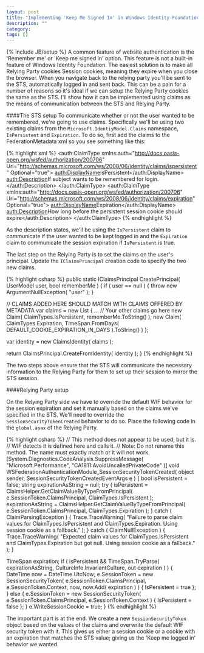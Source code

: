 ```yaml
---
layout: post
title: "Implementing 'Keep Me Signed In' in Windows Identity Foundation"
description: ""
category: 
tags: []
---
```

{% include JB/setup %}
A common feature of website authentication is the 'Remember me' or 'Keep me signed in' option. This feature is not a built-in feature of Windows Identity Foundation. The easiest solution is to make all Relying Party cookies Session cookies, meaning they expire when you close the browser. When you navigate back to the relying party you'll be sent to the STS, automatically logged in and sent back. This can be a pain for a number of reasons so it's ideal if we can setup the Relying Party cookies the same as the STS. I'll show how it can be implemented using claims as the means of communication between the STS and Relying Party.

####The STS setup
To communicate whether or not the user wanted to be remembered, we're going to use claims. Specifically we'll be using two existing claims from the `Microsoft.IdentiyModel.Claims` namespace,  `IsPersistent` and `Expiration`. To do so, first add the claims to the FederationMetadata xml so you see something like this:

{% highlight xml %}
<auth:ClaimType xmlns:auth="http://docs.oasis-open.org/wsfed/authorization/200706" Uri="http://schemas.microsoft.com/ws/2008/06/identity/claims/ispersistent" Optional="true">
   <auth:DisplayName>isPersistent</auth:DisplayName>
   <auth:Description>If subject wants to be remembered for login.</auth:Description>
</auth:ClaimType>
<auth:ClaimType xmlns:auth="http://docs.oasis-open.org/wsfed/authorization/200706" Uri="http://schemas.microsoft.com/ws/2008/06/identity/claims/expiration" Optional="true">
   <auth:DisplayName>Expiration</auth:DisplayName>
   <auth:Description>How long before the persistent session cookie should expire</auth:Description>
</auth:ClaimType>
{% endhighlight %}

As the description states, we'll be using the `IsPersistent` claim to communicate if the user wanted to be kept logged in and the `Expiration` claim to communicate the session expiration if `IsPersistent` is true.

The last step on the Relying Party is to set the claims on the user's principal. Update the `IClaimsPrincipal` creation code to specify the two new claims.

{% highlight csharp %}
public static IClaimsPrincipal CreatePrincipal( UserModel user, bool rememberMe )
{
  if ( user == null )
  {
    throw new ArgumentNullException( "user" );
  }

  // CLAIMS ADDED HERE SHOULD MATCH WITH CLAIMS OFFERED BY METADATA
  var claims = new List<Claim>
  {
    ... // Your other claims go here
    new Claim( ClaimTypes.IsPersistent, rememberMe.ToString() ),
    new Claim( ClaimTypes.Expiration, TimeSpan.FromDays( DEFAULT_COOKIE_EXPIRATION_IN_DAYS ).ToString() )
  };

  var identity = new ClaimsIdentity( claims );

  return ClaimsPrincipal.CreateFromIdentity( identity );
}
{% endhighlight %}

The two steps above ensure that the STS will communicate the necessary information to the Relying Party for them to set up their session to mirror the STS session.

####Relying Party setup

On the Relying Party side we have to override the default WIF behavior for the session expiration and set it manually based on the claims we've specified in the STS. We'll need to override the `SessionSecurityTokenCreated` behavior to do so. Place the following code in the `global.asax` of the Relying Party.

{% highlight csharp %}
// This method does not appear to be used, but it is.
// WIF detects it is defined here and calls it.
// Note: Do not rename this method. The name must exactly match or it will not work.
[System.Diagnostics.CodeAnalysis.SuppressMessage( "Microsoft.Performance", "CA1811:AvoidUncalledPrivateCode" )]
void WSFederationAuthenticationModule_SessionSecurityTokenCreated( object sender, SessionSecurityTokenCreatedEventArgs e )
{
  bool isPersistent = false;
  string expirationAsString = null;
  try
  {
    isPersistent = ClaimsHelper.GetClaimValueByTypeFromPrincipal<bool>( e.SessionToken.ClaimsPrincipal, ClaimTypes.IsPersistent );
    expirationAsString = ClaimsHelper.GetClaimValueByTypeFromPrincipal<string>( e.SessionToken.ClaimsPrincipal, ClaimTypes.Expiration );
  }
  catch ( ClaimParsingException )
  {
    Trace.TraceWarning( "Failure to parse claim values for ClaimTypes.IsPersistent and ClaimTypes.Expiration. Using session cookie as a fallback." );
  }
  catch ( ClaimNullException )
  {
    Trace.TraceWarning( "Expected claim values for ClaimTypes.IsPersistent and ClaimTypes.Expiration but got null. Using session cookie as a fallback." );
  }

  TimeSpan expiration;
  if ( isPersistent && TimeSpan.TryParse( expirationAsString, CultureInfo.InvariantCulture, out expiration ) )
  {
    DateTime now = DateTime.UtcNow;
    e.SessionToken = new SessionSecurityToken( e.SessionToken.ClaimsPrincipal, e.SessionToken.Context, now, now.Add( expiration ) )
    {
      IsPersistent = true
    };
  }
  else
  {
    e.SessionToken = new SessionSecurityToken( e.SessionToken.ClaimsPrincipal, e.SessionToken.Context )
    {
      IsPersistent = false
    };
  }
  e.WriteSessionCookie = true;
}
{% endhighlight %}

The important part is at the end. We create a new `SessionSecurityToken` object based on the values of the claims and overwrite the default WIF security token with it. This gives us either a session cookie or a cookie with an expiration that matches the STS value; giving us the 'Keep me logged in' behavior we wanted.
